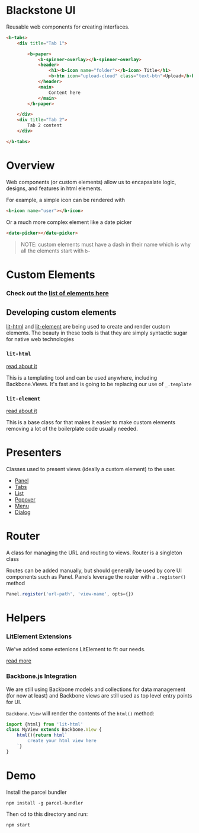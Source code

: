 Blackstone UI
===============

Reusable web components for creating interfaces. 

```html
<b-tabs>
    <div title="Tab 1">

        <b-paper>
            <b-spinner-overlay></b-spinner-overlay>
            <header>
                <h1><b-icon name="folder"></b-icon> Title</h1>
                <b-btn icon="upload-cloud" class="text-btn">Upload</b-btn>
            </header>
            <main>
                Content here
            </main>
        </b-paper>

    </div>
    <div title="Tab 2">
        Tab 2 content
    </div>

</b-tabs>

```

# Overview

Web components (or custom elements) allow us to encapsalate
logic, designs, and features in html elements.

For example, a simple icon can be rendered with

```html
<b-icon name="user"></b-icon>
````

Or a much more complex element like a date picker

```html
<date-picker></date-picker>
````

>NOTE: custom elements must have a dash in their name which is why all the elements start with `b-`

# Custom Elements

### Check out the [list of elements here](./elements/README.md)

## Developing custom elements

[lit-html](https://lit-html.polymer-project.org) and [lit-element](https://lit-element.polymer-project.org)
are being used to create and render custom elements. The beauty in these tools
is that they are simply syntactic sugar for native web technologies

### `lit-html`

[read about it](https://lit-element.polymer-project.org/guide)

This is a templating tool and can be used anywhere, including Backbone.Views.
It's fast and is going to be replacing our use of `_.template`

### `lit-element`

[read about it](https://lit-html.polymer-project.org/guide)

This is a base class for that makes it easier to make custom elements removing
a lot of the boilerplate code usually needed.

# Presenters

Classes used to present views (ideally a custom element) to the user. 

- [Panel](./presenters/panel/README.md)
- [Tabs](./presenters/tabs/README.md)
- [List](./presenters/list/README.md)
- [Popover](./presenters/popover/README.md)
- [Menu](./presenters/menu/README.md)
- [Dialog](./presenters/dialog/README.md)

# Router

A class for managing the URL and routing to views. Router is a singleton class

Routes can be added manually, but should generally be used by core UI components
such as Panel. Panels leverage the router with a `.register()` method

```javascript
Panel.register('url-path', 'view-name', opts={})
```

# Helpers

### LitElement Extensions

We've added some extenions LitElement to fit our needs.

[read more](./helpers/lit-element/README.md)


### Backbone.js Integration

We are still using Backbone models and collections for data management (for now at least)
and Backbone views are still used as top level entry points for UI.

`Backbone.View` will render the contents of the `html()` method:

```javascript
import {html} from 'lit-html'
class MyView extends Backbone.View {
    html(){return html`
        create your html view here
    `}
}
```

# Demo

Install the parcel bundler

```
npm install -g parcel-bundler
```

Then cd to this directory and run:

```
npm start
```
